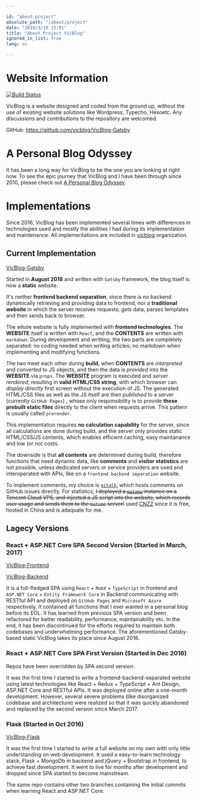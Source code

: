 ```yaml
---

id: "about-project"
absolute_path: "/about/project"
date: "2019/3/10 15:01"
title: "About Project VicBlog"
ignored_in_list: true
lang: en

---
```


# Website Information

[![Build Status](https://travis-ci.org/vicblog/VicBlog-Gatsby.svg?branch=master)](https://travis-ci.org/vicblog/VicBlog-Gatsby)

VicBlog is a website designed and coded from the ground up, without the use of existing website solutions like Wordpress, Typecho, Hexoetc. Any discussions and contributions to the repository are welcomed.


GitHub: https://github.com/vicblog/VicBlog-Gatsby

# A Personal Blog Odyssey

It has been a long way for VicBlog to be the one you are looking at right now. To see the epic journey that VicBlog and I have been through since 2010, please check out [A Personal Blog Odyssey](/en/about/odyssey).

# Implementations

Since 2016, VicBlog has been implemented several times with differences in technologies used and mostly the abilities I had during its implementation and maintenance. All implementations are included in [vicblog](https://github.com/vicblog) organization.

## Current Implementation

[VicBlog-Gatsby](https://github.com/vicblog/VicBlog-Gatsby)

Started in **August 2018** and written with `Gatsby` framework, the blog itself is now a **static** website.

It's neither **frontend backend separation**, since there is no backend dynamically retrieving and providing data to frontend, nor a **traditional website** in which the server receives requests, gets data, parses templates and then sends back to browser.

The whole website is fully implemented with **frontend technologies**. The **WEBSITE** itself is written with `React`, and the **CONTENTS** are written with `markdown`. During development and writting, the two parts are completely separated: no coding needed when writing articles; no markdown when implementing and modifying functions.

The two meet each other during **build**, when **CONTENTS** are *interpreted* and *converted* to JS objects, and then the data is *provided* into the **WEBSITE** via `props`. The **WEBSITE** program is executed and *server rendered*, resulting in **valid HTML/CSS string**, with which browser can *display directly* first screen without the execution of JS. The generated HTML/CSS files as well as the JS itself are then *published* to a server (currently `GitHub Pages`) , whose only responsibility is to provide **these prebuilt static files** directly to the client when requests arrive. This pattern is usually called `prerender`.

This implementation requires **no calculation capability** for the server, since all calculations are done during build, and the server only provides static HTML/CSS/JS contents, which enables efficient caching, easy maintanance and low (or no) costs.

The downside is that **all contents** are determined during build, therefore functions that need dynamic data, like **comments** and **visitor statistics** are not possible, unless dedicated servers or service providers are used and interoperated with APIs, like on a `frontend backend separation` website.

To implement comments, my choice is [`gitalk`](https://github.com/gitalk/gitalk), which hosts comments on GitHub issues directly. For statistics, ~~I deployed a [`matomo`](https://matomo.org/) instance on a Tencent Cloud VPS, and injected a JS script into the website, which records user usage and sends them to the `matomo` server~~I used [CNZZ](https://web.umeng.com/main.php?c=user&a=index) since it is free, hosted in China and is adaquate for me.

## Lagecy Versions

### React + ASP.NET Core SPA Second Version (Started in March, 2017)

[VicBlog-Frontend](https://github.com/vicblog/VicBlog-Frontend)

[VicBlog-Backend](https://github.com/vicblog/VicBlog-Backend)

It is a full-fledged SPA using `React` + `MobX` + `TypeScript` in frontend and `ASP.NET Core` + `Entity Framework Core` in Backend communicating with RESTful API and deployed on `GitHub Pages` and `Microsoft Azure` respectively. It contained all functions that I ever wanted in a personal blog before its EOL. It has learned from previous SPA version and been refactored for better readability, performance, maintainability etc. In the end, it has been discontinued for the efforts required to maintain both codebases and underwhelming performance. The aforementioned Gatsby-based static VicBlog takes its place since August 2018.

### React + ASP.NET Core SPA First Version (Started in Dec 2016)

Repos have been overridden by SPA second version.

It was the first time I started to write a frontend-backend-separated website using latest technologies like React + Redux + TypeScript + Ant Design, ASP.NET Core and RESTful APIs. It was deployed online after a one-month development. However, several severe problems (like disorganized codebase and architecture) were realized so that it was quickly abandoned and replaced by the second version since March 2017.

### Flask (Started in Oct 2016)

[VicBlog-Flask](https://github.com/vicblog/VicBlog-Flask)

It was the first time I started to write a full website on my own with only little understanding on web development. It used a easy-to-learn technology stack, Flask + MongoDb in backend and jQuery + Bootstrap in frontend, to achieve fast development. It went to live for months after development and dropped since SPA started to become mainstream.

The same repo contains other two branches containing the initial commits when learning React and ASP.NET Core.
